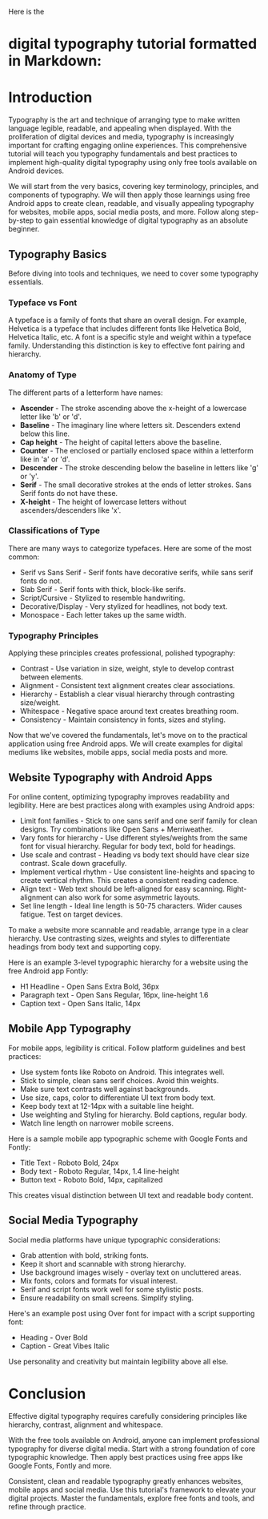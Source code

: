 Here is the 

# digital typography tutorial formatted in Markdown:

# Introduction

Typography is the art and technique of arranging type to make written language legible, readable, and appealing when displayed. With the proliferation of digital devices and media, typography is increasingly important for crafting engaging online experiences. This comprehensive tutorial will teach you typography fundamentals and best practices to implement high-quality digital typography using only free tools available on Android devices.

We will start from the very basics, covering key terminology, principles, and components of typography. We will then apply those learnings using free Android apps to create clean, readable, and visually appealing typography for websites, mobile apps, social media posts, and more. Follow along step-by-step to gain essential knowledge of digital typography as an absolute beginner.

## Typography Basics

Before diving into tools and techniques, we need to cover some typography essentials.

### Typeface vs Font

A typeface is a family of fonts that share an overall design. For example, Helvetica is a typeface that includes different fonts like Helvetica Bold, Helvetica Italic, etc. A font is a specific style and weight within a typeface family. Understanding this distinction is key to effective font pairing and hierarchy.

### Anatomy of Type

The different parts of a letterform have names:

- **Ascender** - The stroke ascending above the x-height of a lowercase letter like 'b' or 'd'.
- **Baseline** - The imaginary line where letters sit. Descenders extend below this line.
- **Cap height** - The height of capital letters above the baseline.  
- **Counter** - The enclosed or partially enclosed space within a letterform like in 'a' or 'd'.
- **Descender** - The stroke descending below the baseline in letters like 'g' or 'y'.
- **Serif** - The small decorative strokes at the ends of letter strokes. Sans Serif fonts do not have these. 
- **X-height** - The height of lowercase letters without ascenders/descenders like 'x'.

### Classifications of Type

There are many ways to categorize typefaces. Here are some of the most common:

- Serif vs Sans Serif - Serif fonts have decorative serifs, while sans serif fonts do not.
- Slab Serif - Serif fonts with thick, block-like serifs. 
- Script/Cursive - Stylized to resemble handwriting.
- Decorative/Display - Very stylized for headlines, not body text.
- Monospace - Each letter takes up the same width.
  
### Typography Principles

Applying these principles creates professional, polished typography:

- Contrast - Use variation in size, weight, style to develop contrast between elements.
- Alignment - Consistent text alignment creates clear associations.  
- Hierarchy - Establish a clear visual hierarchy through contrasting size/weight.
- Whitespace - Negative space around text creates breathing room.
- Consistency - Maintain consistency in fonts, sizes and styling.

Now that we've covered the fundamentals, let's move on to the practical application using free Android apps. We will create examples for digital mediums like websites, mobile apps, social media posts and more.

## Website Typography with Android Apps

For online content, optimizing typography improves readability and legibility. Here are best practices along with examples using Android apps:

- Limit font families - Stick to one sans serif and one serif family for clean designs. Try combinations like Open Sans + Merriweather.
- Vary fonts for hierarchy - Use different styles/weights from the same font for visual hierarchy. Regular for body text, bold for headings.  
- Use scale and contrast - Heading vs body text should have clear size contrast. Scale down gracefully.
- Implement vertical rhythm - Use consistent line-heights and spacing to create vertical rhythm. This creates a consistent reading cadence.
- Align text - Web text should be left-aligned for easy scanning. Right-alignment can also work for some asymmetric layouts.
- Set line length - Ideal line length is 50-75 characters. Wider causes fatigue. Test on target devices.

To make a website more scannable and readable, arrange type in a clear hierarchy. Use contrasting sizes, weights and styles to differentiate headings from body text and supporting copy. 

Here is an example 3-level typographic hierarchy for a website using the free Android app Fontly:

- H1 Headline - Open Sans Extra Bold, 36px
- Paragraph text - Open Sans Regular, 16px, line-height 1.6  
- Caption text - Open Sans Italic, 14px

## Mobile App Typography 

For mobile apps, legibility is critical. Follow platform guidelines and best practices:

- Use system fonts like Roboto on Android. This integrates well.
- Stick to simple, clean sans serif choices. Avoid thin weights.
- Make sure text contrasts well against backgrounds.  
- Use size, caps, color to differentiate UI text from body text.
- Keep body text at 12-14px with a suitable line height.
- Use weighting and Styling for hierarchy. Bold captions, regular body.
- Watch line length on narrower mobile screens.

Here is a sample mobile app typographic scheme with Google Fonts and Fontly:

- Title Text - Roboto Bold, 24px
- Body text - Roboto Regular, 14px, 1.4 line-height
- Button text - Roboto Bold, 14px, capitalized

This creates visual distinction between UI text and readable body content.

## Social Media Typography

Social media platforms have unique typographic considerations:

- Grab attention with bold, striking fonts.
- Keep it short and scannable with strong hierarchy. 
- Use background images wisely - overlay text on uncluttered areas.
- Mix fonts, colors and formats for visual interest.
- Serif and script fonts work well for some stylistic posts.
- Ensure readability on small screens. Simplify styling.

Here's an example post using Over font for impact with a script supporting font:

- Heading - Over Bold
- Caption - Great Vibes Italic

Use personality and creativity but maintain legibility above all else.

# Conclusion

Effective digital typography requires carefully considering principles like hierarchy, contrast, alignment and whitespace.

With the free tools available on Android, anyone can implement professional typography for diverse digital media. Start with a strong foundation of core typographic knowledge. Then apply best practices using free apps like Google Fonts, Fontly and more.

Consistent, clean and readable typography greatly enhances websites, mobile apps and social media. Use this tutorial's framework to elevate your digital projects. Master the fundamentals, explore free fonts and tools, and refine through practice.